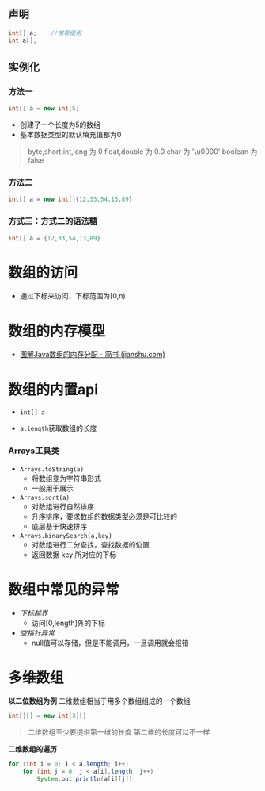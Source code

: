 ## 声明

```java
int[] a;    //推荐使用
int a[];
```

## 实例化

### 方法一

```java
int[] a = new int[5]
```

- 创建了一个长度为5的数组
- 基本数据类型的默认填充值都为0

>byte,short,int,long 为 0
>float,double 为 0.0
>char 为 '\\u0000'
>boolean 为 false

### 方法二

```java
int[] a = new int[]{12,33,54,13,89}
```

### 方式三：方式二的语法糖

```java
int[] a = {12,33,54,13,89}
```

# 数组的访问

- 通过下标来访问，下标范围为\[0,n)

# 数组的内存模型

- [图解Java数组的内存分配 - 简书 (jianshu.com)](https://www.jianshu.com/p/4c80a972aedb)

# 数组的内置api

- `int[] a`

- `a.length`获取数组的长度

### Arrays工具类

- `Arrays.toString(a)`
	- 将数组变为字符串形式
	- 一般用于展示
- `Arrays.sort(a)`
	- 对数组进行自然排序
	- 升序排序，要求数组的数据类型必须是可比较的
	- 底层基于快速排序
- `Arrays.binarySearch(a,key)`
	- 对数组进行二分查找，查找数据的位置
	- 返回数据 key 所对应的下标

# 数组中常见的异常

- *下标越界*
	- 访问[0,length]外的下标
- *空指针异常*
	- null值可以存储，但是不能调用，一旦调用就会报错

# 多维数组

**以二位数组为例**
二维数组相当于用多个数组组成的一个数组

```java
int[][] = new int[3][]
```
>二维数组至少要提供第一维的长度
>第二维的长度可以不一样


**二维数组的遍历**
```java
for (int i = 0; i < a.length; i++)
	for (int j = 0; j < a[i].length; j++)
		System.out.println(a[i][j]);
```